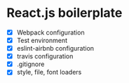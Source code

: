 # React.js boilerplate #

- [x] Webpack configuration
- [x] Test environment
- [x] eslint-airbnb configuration
- [x] travis configuration
- [x] .gitignore
- [x] style, file, font loaders
